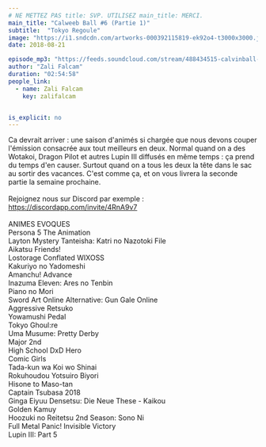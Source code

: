 ```yaml
---
# NE METTEZ PAS title: SVP. UTILISEZ main_title: MERCI.
main_title: "Calweeb Ball #6 (Partie 1)"
subtitle:  "Tokyo Regoule"
image: "https://i1.sndcdn.com/artworks-000392115819-ek92o4-t3000x3000.jpg"
date: 2018-08-21

episode_mp3: "https://feeds.soundcloud.com/stream/488434515-calvinball-radio-calweeb-ball-6-partie-1-tokyo-regoule.mp3"
author: "Zali Falcam"
duration: "02:54:58"
people_link: 
  - name: Zali Falcam
    key: zalifalcam


is_explicit: no
---
```


<PodcastHeader/>

<!-- ECRIRE LA DESCRIPTION DE L'EPISODE SOUS CETTE LIGNE -->
Ca devrait arriver : une saison d'animés si chargée que nous devons couper l'émission consacrée aux tout meilleurs en deux. Normal quand on a des Wotakoi, Dragon Pilot et autres Lupin III diffusés en même temps : ça prend du temps d'en causer. Surtout quand on a tous les deux la tête dans le sac au sortir des vacances. C'est comme ça, et on vous livrera la seconde partie la semaine prochaine.<br><br>Rejoignez nous sur Discord par exemple : https://discordapp.com/invite/4RnA9v7<br><br>ANIMES EVOQUES<br>Persona 5 The Animation<br>Layton Mystery Tanteisha: Katri no Nazotoki File<br>Aikatsu Friends!<br>Lostorage Conflated WIXOSS<br>Kakuriyo no Yadomeshi<br>Amanchu! Advance<br>Inazuma Eleven: Ares no Tenbin<br>Piano no Mori <br>Sword Art Online Alternative: Gun Gale Online<br>Aggressive Retsuko<br>Yowamushi Pedal <br>Tokyo Ghoul:re<br>Uma Musume: Pretty Derby<br>Major 2nd <br>High School DxD Hero<br>Comic Girls<br>Tada-kun wa Koi wo Shinai<br>Rokuhoudou Yotsuiro Biyori<br>Hisone to Maso-tan <br>Captain Tsubasa 2018<br>Ginga Eiyuu Densetsu: Die Neue These - Kaikou<br>Golden Kamuy<br>Hoozuki no Reitetsu 2nd Season: Sono Ni<br>Full Metal Panic! Invisible Victory<br>Lupin III: Part 5

